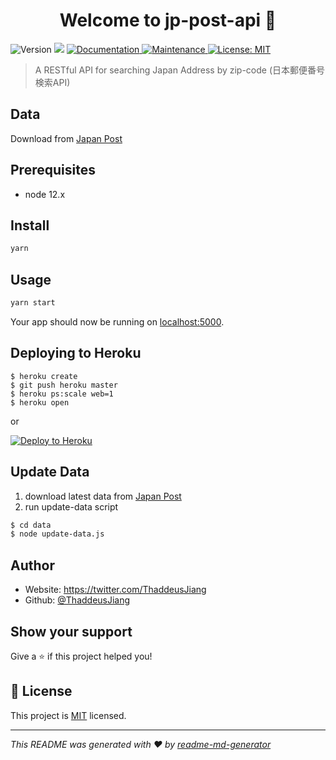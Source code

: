 <h1 align="center">Welcome to jp-post-api 👋</h1>
<p>
  <img alt="Version" src="https://img.shields.io/badge/version-0.1.0-blue.svg?cacheSeconds=2592000" />
  <img src="https://img.shields.io/badge/node-12.x-blue.svg" />
  <a href="https://github.com/ThaddeusJiang/jp-post-api#readme" target="_blank">
    <img alt="Documentation" src="https://img.shields.io/badge/documentation-yes-brightgreen.svg" />
  </a>
  <a href="https://github.com/ThaddeusJiang/jp-post-api/graphs/commit-activity" target="_blank">
    <img alt="Maintenance" src="https://img.shields.io/badge/Maintained%3F-yes-green.svg" />
  </a>
  <a href="https://github.com/ThaddeusJiang/jp-post-api/blob/master/LICENSE" target="_blank">
    <img alt="License: MIT" src="https://img.shields.io/github/license/ThaddeusJiang/jp-post-api" />
  </a>
</p>

> A RESTful API for searching Japan Address by zip-code
> (日本郵便番号検索API)

## Data
Download from [Japan Post](https://www.post.japanpost.jp/zipcode/dl/kogaki-zip.html)

## Prerequisites

- node 12.x

## Install

```sh
yarn
```

## Usage

```sh
yarn start
```
Your app should now be running on [localhost:5000](http://localhost:5000/).


## Deploying to Heroku

```
$ heroku create
$ git push heroku master
$ heroku ps:scale web=1
$ heroku open
```
or

[![Deploy to Heroku](https://www.herokucdn.com/deploy/button.png)](https://heroku.com/deploy)

## Update Data
1. download latest data from [Japan Post](https://www.post.japanpost.jp/zipcode/dl/kogaki-zip.html)
2. run update-data script
```sh
$ cd data
$ node update-data.js
```

## Author

* Website: https://twitter.com/ThaddeusJiang
* Github: [@ThaddeusJiang](https://github.com/ThaddeusJiang)

## Show your support

Give a ⭐️ if this project helped you!

## 📝 License

This project is [MIT](https://github.com/ThaddeusJiang/jp-post-api/blob/master/LICENSE) licensed.

***
_This README was generated with ❤️ by [readme-md-generator](https://github.com/kefranabg/readme-md-generator)_